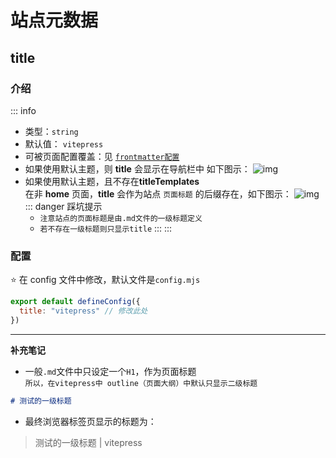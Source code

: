 # 站点元数据
## title 
### 介绍
::: info 
- 类型：`string`  
- 默认值： `vitepress`  
- 可被页面配置覆盖：见 [`frontmatter配置`](/programming/vitepress/06%20页面配置/00%20frontmatter.md)
- 如果使用默认主题，则 **title** 会显示在导航栏中 如下图示：
![img](/notesPic/202401081154.png)
- 如果使用默认主题，且不存在**titleTemplates**  
在非 **home** 页面，**title** 会作为站点 `页面标题` 的后缀存在，如下图示：
![img](/notesPic/202401081215.png)
    ::: danger 踩坑提示
    - `注意站点的页面标题是由.md文件的一级标题定义`
    - `若不存在一级标题则只显示title`
    :::
:::

### 配置

:star: 在 config 文件中修改，默认文件是`config.mjs`

```js
export default defineConfig({
  title: "vitepress" // 修改此处
})
```
---
**补充笔记**
- 一般`.md`文件中只设定一个`H1`，作为页面标题  
`所以，在vitepress中 outline（页面大纲）中默认只显示二级标题`  
```markdown
# 测试的一级标题
```
- 最终浏览器标签页显示的标题为：  
> 测试的一级标题 | vitepress
